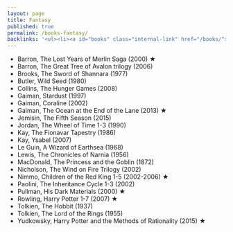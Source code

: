 ```yaml
---
layout: page
title: Fantasy
published: true
permalink: /books-fantasy/
backlinks: '<ul><li><a id="books" class="internal-link" href="/books/">Books</a></li></ul>'
---
```


* Barron, The Lost Years of Merlin Saga (2000) ★
* Barron, The Great Tree of Avalon trilogy (2006)
* Brooks, The Sword of Shannara (1977)
* Butler, Wild Seed (1980)
* Collins, The Hunger Games (2008)
* Gaiman, Stardust (1997)
* Gaiman, Coraline (2002)
* Gaiman, The Ocean at the End of the Lane (2013) ★
* Jemisin, The Fifth Season (2015)
* Jordan, The Wheel of Time 1-3 (1990)
* Kay, The Fionavar Tapestry (1986)
* Kay, Ysabel (2007)
* Le Guin, A Wizard of Earthsea (1968)
* Lewis, The Chronicles of Narnia (1956)
* MacDonald, The Princess and the Goblin (1872)
* Nicholson, The Wind on Fire Trilogy (2002)
* Nimmo, Children of the Red King 1-5 (2002-2006) ★
* Paolini, The Inheritance Cycle 1-3 (2002)
* Pullman, His Dark Materials (2000) ★
* Rowling, Harry Potter 1-7 (2007) ★
* Tolkien, The Hobbit (1937)
* Tolkien, The Lord of the Rings (1955)
* Yudkowsky, Harry Potter and the Methods of Rationality (2015) ★
